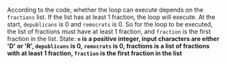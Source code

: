 According to the code, whether the loop can execute depends on the `fractions` list. If the list has at least 1 fraction, the loop will execute. At the start, `depublicans` is 0 and `remocrats` is 0. So for the loop to be executed, the list of fractions must have at least 1 fraction, and `fraction` is the first fraction in the list.
State: **`n` is a positive integer, input characters are either 'D' or 'R', `depublicans` is 0, `remocrats` is 0, fractions is a list of fractions with at least 1 fraction, `fraction` is the first fraction in the list**